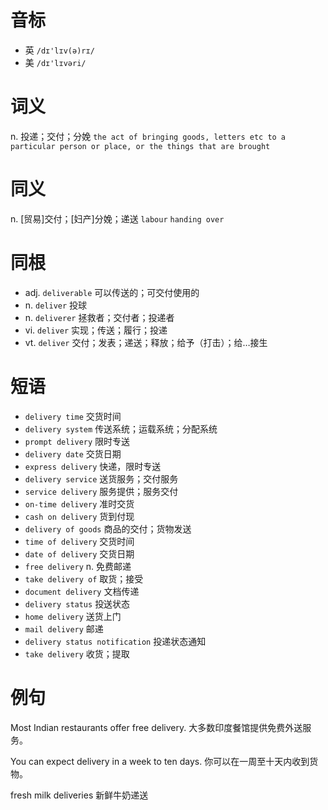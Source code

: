 # 音标

- 英 `/dɪ'lɪv(ə)rɪ/`
- 美 `/dɪ'lɪvəri/`

# 词义

n. 投递；交付；分娩
`the act of bringing goods, letters etc to a particular person or place, or the things that are brought`

# 同义

n. [贸易]交付；[妇产]分娩；递送
`labour` `handing over`

# 同根

- adj. `deliverable` 可以传送的；可交付使用的
- n. `deliver` 投球
- n. `deliverer` 拯救者；交付者；投递者
- vi. `deliver` 实现；传送；履行；投递
- vt. `deliver` 交付；发表；递送；释放；给予（打击）；给…接生

# 短语

- `delivery time` 交货时间
- `delivery system` 传送系统；运载系统；分配系统
- `prompt delivery` 限时专送
- `delivery date` 交货日期
- `express delivery` 快递，限时专送
- `delivery service` 送货服务；交付服务
- `service delivery` 服务提供；服务交付
- `on-time delivery` 准时交货
- `cash on delivery` 货到付现
- `delivery of goods` 商品的交付；货物发送
- `time of delivery` 交货时间
- `date of delivery` 交货日期
- `free delivery` n. 免费邮递
- `take delivery of` 取货；接受
- `document delivery` 文档传递
- `delivery status` 投送状态
- `home delivery` 送货上门
- `mail delivery` 邮递
- `delivery status notification` 投递状态通知
- `take delivery` 收货；提取

# 例句

Most Indian restaurants offer free delivery.
大多数印度餐馆提供免费外送服务。

You can expect delivery in a week to ten days.
你可以在一周至十天内收到货物。

fresh milk deliveries
新鲜牛奶递送


